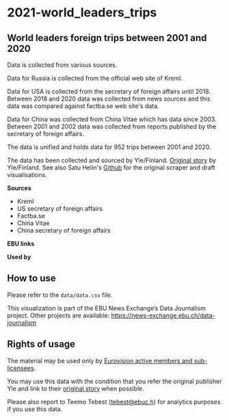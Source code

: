 # 2021-world_leaders_trips

## World leaders foreign trips between 2001 and 2020 

Data is collected from various sources.

Data for Russia is collected from the official web site of Kreml.

Data for USA is collected from the secretary of foreign affairs until 2018. Between 2018 and 2020 data was collected from news sources and this data was compared against factba.se web site's data.

Data for China was collected from China Vitae which has data since 2003. Between 2001 and 2002 data was collected from reports published by the secretary of foreign affairs. 

The data is unified and holds data for 952 trips between 2001 and 2020.

The data has been collected and sourced by Yle/Finland. [Original story](https://yle.fi/uutiset/3-11662994) by Yle/Finland. See also Satu Helin's [Github](https://github.com/Satuhelin/Thesis) for the original scraper and draft visualisations.

**Sources**
* Kreml
* US secretary of foreign affairs
* Factba.se
* China Vitae
* China secretary of foreign affairs

**EBU links**

**Used by**

## How to use

Please refer to the `data/data.csv` file.

This visualization is part of the EBU News Exchange’s Data Journalism project. Other projects are available: https://news-exchange.ebu.ch/data-journalism

## Rights of usage

The material may be used only by [Eurovision active members and sub-licensees](https://www.ebu.ch/eurovision-news/members-and-sublicensees).

You may use this data with the condition that you refer the original publisher Yle and link to their [original story](https://yle.fi/uutiset/3-11662994) when possible.

Please also report to Teemo Tebest (tebest@ebuc.h) for analytics purposes if you use this data.
